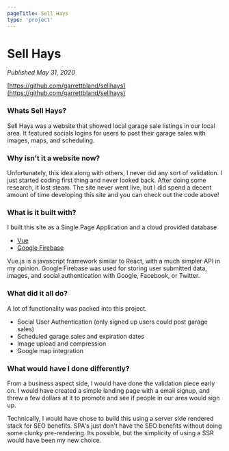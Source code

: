 ```yaml
---
pageTitle: Sell Hays
type: 'project'
---
```


# Sell Hays

_Published May 31, 2020_

[https://github.com/garrettbland/sellhays](https://github.com/garrettbland/sellhays)

### Whats Sell Hays?

Sell Hays was a website that showed local garage sale listings in our local area. It featured socials logins for users to post their garage sales with images, maps, and scheduling.

### Why isn't it a website now?

Unfortunately, this idea along with others, I never did any sort of validation. I just started coding first thing and never looked back. After doing some research, it lost steam. The site never went live, but I did spend a decent amount of time developing this site and you can check out the code above!

### What is it built with?

I built this site as a Single Page Application and a cloud provided database

-   [Vue](https://vuejs.org/)
-   [Google Firebase](https://firebase.google.com/)

Vue.js is a javascript framework similar to React, with a much simpler API in my opinion. Google Firebase was used for storing user submitted data, images, and social authentication with Google, Facebook, or Twitter.

### What did it all do?

A lot of functionality was packed into this project.

-   Social User Authentication (only signed up users could post garage sales)
-   Scheduled garage sales and expiration dates
-   Image upload and compression
-   Google map integration

### What would have I done differently?

From a business aspect side, I would have done the validation piece early on. I would have created a simple landing page with a email signup, and threw a few dollars at it to promote and see if people in our area would sign up.

Technically, I would have chose to build this using a server side rendered stack for SEO benefits. SPA's just don't have the SEO benefits without doing some clunky pre-rendering. Its possible, but the simplicity of using a SSR would have been my new choice.
